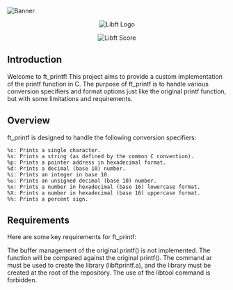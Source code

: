 ![Banner](https://raw.githubusercontent.com/francfer-art/Badges/main/covers/cover-ft_printf.png?token=GHSAT0AAAAAACI7BVOLIZV6FD4DJI326UIGZOIZYIQ)

<p align="center">
  <img src="https://raw.githubusercontent.com/francfer-art/Badges/main/badges/ft_printfe.png?token=GHSAT0AAAAAACI7BVOK54CECJBVIAYQRFY4ZOIZWGQ" alt="Libft Logo">
</p>

<p align="center">
  <img src="https://img.shields.io/badge/Score-100%2F100-brightgreen" alt="Libft Score">
</p>

## Introduction

Welcome to ft_printf! This project aims to provide a custom implementation of the printf function in C. The purpose of ft_printf is to handle various conversion specifiers and format options just like the original printf function, but with some limitations and requirements.

## Overview
ft_printf is designed to handle the following conversion specifiers:

```
%c: Prints a single character.
%s: Prints a string (as defined by the common C convention).
%p: Prints a pointer address in hexadecimal format.
%d: Prints a decimal (base 10) number.
%i: Prints an integer in base 10.
%u: Prints an unsigned decimal (base 10) number.
%x: Prints a number in hexadecimal (base 16) lowercase format.
%X: Prints a number in hexadecimal (base 16) uppercase format.
%%: Prints a percent sign.
```

## Requirements
Here are some key requirements for ft_printf:

The buffer management of the original printf() is not implemented.
The function will be compared against the original printf().
The command ar must be used to create the library (libftprintf.a), and the library must be created at the root of the repository.
The use of the libtool command is forbidden.
